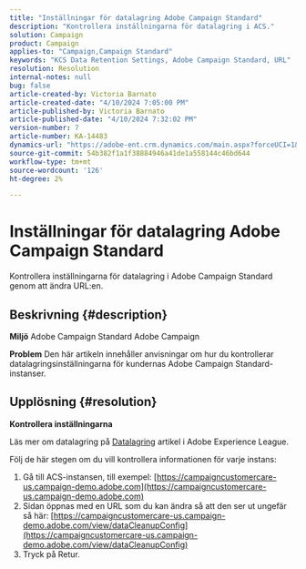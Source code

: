 ```yaml
---
title: "Inställningar för datalagring Adobe Campaign Standard"
description: "Kontrollera inställningarna för datalagring i ACS."
solution: Campaign
product: Campaign
applies-to: "Campaign,Campaign Standard"
keywords: "KCS Data Retention Settings, Adobe Campaign Standard, URL"
resolution: Resolution
internal-notes: null
bug: false
article-created-by: Victoria Barnato
article-created-date: "4/10/2024 7:05:00 PM"
article-published-by: Victoria Barnato
article-published-date: "4/10/2024 7:32:02 PM"
version-number: 7
article-number: KA-14483
dynamics-url: "https://adobe-ent.crm.dynamics.com/main.aspx?forceUCI=1&pagetype=entityrecord&etn=knowledgearticle&id=6201e238-6df7-ee11-a1fd-6045bd026dc7"
source-git-commit: 54b382f1a1f38884946a41de1a558144c46bd644
workflow-type: tm+mt
source-wordcount: '126'
ht-degree: 2%

---
```


# Inställningar för datalagring Adobe Campaign Standard


Kontrollera inställningarna för datalagring i Adobe Campaign Standard genom att ändra URL:en.

## Beskrivning {#description}


<b>Miljö</b>
Adobe Campaign Standard Adobe Campaign

<b>Problem</b>
Den här artikeln innehåller anvisningar om hur du kontrollerar datalagringsinställningarna för kundernas Adobe Campaign Standard-instanser.


## Upplösning {#resolution}


<b>Kontrollera inställningarna</b>

Läs mer om datalagring på [Datalagring](https://experienceleague.adobe.com/docs/campaign-standard/using/administrating/application-settings/data-retention.html?lang=sv) artikel i Adobe Experience League.

Följ de här stegen om du vill kontrollera informationen för varje instans:

1. Gå till ACS-instansen, till exempel: [https://campaigncustomercare-us.campaign-demo.adobe.com](https://campaigncustomercare-us.campaign-demo.adobe.com)
1. Sidan öppnas med en URL som du kan ändra så att den ser ut ungefär så här: [https://campaigncustomercare-us.campaign-demo.adobe.com/view/dataCleanupConfig](https://campaigncustomercare-us.campaign-demo.adobe.com/view/dataCleanupConfig)
1. Tryck på Retur.
